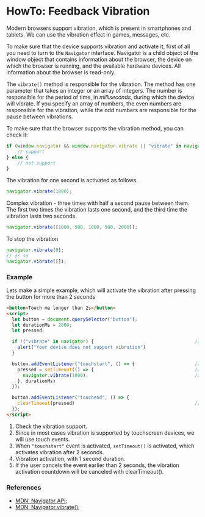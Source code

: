 # HowTo: Feedback Vibration

Modern browsers support vibration, which is present in smartphones and tablets. We can use the vibration effect in games,
messages, etc.

To make sure that the device supports vibration and activate it, first of all you need to turn to the `Navigator` interface. 
Navigator is a child object of the window object that contains information about the browser, the device on which the
browser is running, and the available hardware devices. All information about the browser is read-only.

The `vibrate()` method is responsible for the vibration. The method has one parameter that takes an integer or an array 
of integers.  The number is responsible for the period of time, in _milliseconds_, during which the device will vibrate. 
If you specify an array of numbers, the even numbers are responsible for the vibration, while the odd numbers are 
responsible for the pause between vibrations.

To make sure that the browser supports the vibration method, you can check it:
```javascript
if (window.navigator && window.navigator.vibrate || "vibrate" in navigator) {
    // support 
} else {
    // not support
}
```
The vibration for one second is activated as follows.
```javascript
navigator.vibrate(1000);
```
Complex vibration - three times with half a second pause between them. The first two times the vibration lasts one second,
and the third time the vibration lasts two seconds.

```javascript
navigator.vibrate([1000, 500, 1000, 500, 2000]);
```
To stop the vibration
```javascript
navigator.vibrate(0);
// or so
navigator.vibrate([]);
```

### Example 
Lets make a simple example, which will activate the vibration after pressing the button for more than 2 seconds
```html
<button>Touch me longer than 2s</button>
<script>
  let button = document.querySelector("button");
  let durationMs = 2000;
  let pressed;

  if !("vibrate" in navigator) {                                     //[1]
    alert("Your devise does not support vibration")
  }

  button.addEventListener("touchstart", () => {                      //[2]
    pressed = setTimeout(() => {                                     //[3]
      navigator.vibrate(1000);                                       //[4]
    }, durationMs)
  });

  button.addEventListener("touchend", () => { 
    clearTimeout(pressed)                                            //[5]
  });
</script>
```
1. Check the vibration support.
2. Since in most cases vibration is supported by touchscreen devices, we will use touch events.
3. When `"touchstart"` event is activated, `setTimeout()` is activated, which activates vibration after 2 seconds.
4. Vibration activation, with 1 second duration.
5. If the user cancels the event earlier than 2 seconds, the vibration activation countdown will be canceled with clearTimeout().

### References

* [MDN: Navigator API](https://developer.mozilla.org/en-US/docs/Web/API/Navigator);
* [MDN: Navigator.vibrate()](https://developer.mozilla.org/en-US/docs/Web/API/Navigator/vibrate);